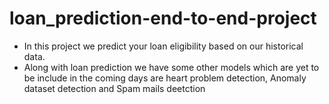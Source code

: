 # loan_prediction-end-to-end-project
* In this project we predict your loan eligibility based on our historical data. 
* Along with loan prediction we have some other models which are yet to be include in the coming days are heart problem detection, Anomaly dataset detection and Spam mails deetction 
